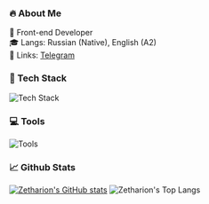 ### 🔥 About Me   
🌌 Front-end Developer   
🎓 Langs: Russian (Native), English (A2)   
📣 Links: [Telegram](https://t.me/Zetharion)   
### 🔨 Tech Stack   
![Tech Stack](https://github-readme-tech-stack.vercel.app/api/cards?title=Tech+Stack&lineCount=1&theme=catppuccin_mocha&width=600&bg=%231e1e2e&badge=%23181825&border=%236c7086&titleColor=%2394e2d5&line1=react%2Creact%2C5ed3f3%3Btypescript%2Ctypescript%2C2f74c0%3Bredux%2Credux%2C7248b6%3Bvite%2Cvite%2Cb143fe%3Bwebpack%2Cwebpack%2C5299c8%3B)
### 💻 Tools   
![Tools](https://github-readme-tech-stack.vercel.app/api/cards?title=Tools&lineCount=1&theme=catppuccin_mocha&width=600&bg=%231e1e2e&badge=%23181825&border=%236c7086&titleColor=%2394e2d5&line1=webstorm%2Cwebstorm%2C03a9fb%3Binsomnia%2Cinsomnia%2C800080%3Bgit%2Cgit%2Ce05d44%3Bnpm%2Cnpm%2Ce05d44%3Bpnpm%2Cpnpm%2Cf9b720%3B)
### 📈 Github Stats
[![Zetharion's GitHub stats](https://github-readme-stats.vercel.app/api?username=zetharionn&theme=catppuccin_mocha)](https://github.com/anuraghazra/github-readme-stats)
![Zetharion's Top Langs](https://github-readme-stats.vercel.app/api/top-langs/?username=zetharionn&size_weight=0.5&count_weight=0.5&theme=catppuccin_mocha)
